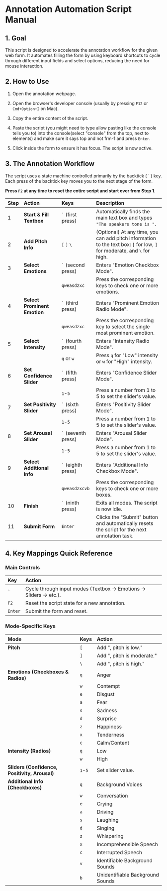 # Annotation Automation Script Manual

## 1. Goal

This script is designed to accelerate the annotation workflow for the given web form. It automates filling the form by using keyboard shortcuts to cycle through different input fields and select options, reducing the need for mouse interaction.

## 2. How to Use

1.  Open the annotation webpage.
2.  Open the browser's developer console (usually by pressing `F12` or `Cmd+Option+I` on Mac).
3.  Copy the entire content of the script.
4.  Paste the script (you might need to type allow pasting like the console tells you to) into the console(select "console" from the top, next to elements) and make sure it says top and not frm-1 and press `Enter`.

5.  Click inside the form to ensure it has focus. The script is now active.

## 3. The Annotation Workflow

The script uses a state machine controlled primarily by the backtick ( ` ) key. Each press of the backtick key moves you to the next stage of the form.

**Press `F2` at any time to reset the entire script and start over from Step 1.**

| Step | Action | Keys | Description |
| :--- | :--- | :--- | :--- |
| 1 | **Start & Fill Textbox** | `` ` `` (first press) | Automatically finds the main text box and types `"The speakers tone is "`. |
| 2 | **Add Pitch Info** | `[` `]` `\` | (Optional) At any time, you can add pitch information to the text box: `[` for low, `]` for moderate, and `\` for high. |
| 3 | **Select Emotions** | `` ` `` (second press) | Enters "Emotion Checkbox Mode". |
| | | `qweasdzxc` | Press the corresponding keys to check one or more emotions. |
| 4 | **Select Prominent Emotion** | `` ` `` (third press) | Enters "Prominent Emotion Radio Mode". |
| | | `qweasdzxc` | Press the corresponding key to select the single most prominent emotion. |
| 5 | **Select Intensity** | `` ` `` (fourth press) | Enters "Intensity Radio Mode". |
| | | `q` or `w` | Press `q` for "Low" intensity or `w` for "High" intensity. |
| 6 | **Set Confidence Slider** | `` ` `` (fifth press) | Enters "Confidence Slider Mode". |
| | | `1`-`5` | Press a number from 1 to 5 to set the slider's value. |
| 7 | **Set Positivity Slider** | `` ` `` (sixth press) | Enters "Positivity Slider Mode". |
| | | `1`-`5` | Press a number from 1 to 5 to set the slider's value. |
| 8 | **Set Arousal Slider** | `` ` `` (seventh press) | Enters "Arousal Slider Mode". |
| | | `1`-`5` | Press a number from 1 to 5 to set the slider's value. |
| 9 | **Select Additional Info** | `` ` `` (eighth press) | Enters "Additional Info Checkbox Mode". |
| | | `qweasdzxcvb` | Press the corresponding keys to check one or more boxes. |
| 10 | **Finish** | `` ` `` (ninth press) | Exits all modes. The script is now idle. |
| 11 | **Submit Form** | `Enter` | Clicks the "Submit" button and automatically resets the script for the next annotation task. |

## 4. Key Mappings Quick Reference

### Main Controls
| Key | Action |
| :--- | :--- |
| `` ` `` | Cycle through input modes (Textbox -> Emotions -> Sliders -> etc.). |
| `F2` | Reset the script state for a new annotation. |
| `Enter` | Submit the form and reset. |

### Mode-Specific Keys

| Mode | Keys | Action |
| :--- | :--- | :--- |
| **Pitch** | `[` | Add ", pitch is low." |
| | `]` | Add ", pitch is moderate." |
| | `\` | Add ", pitch is high." |
| **Emotions (Checkboxes & Radios)** | `q` | Anger |
| | `w` | Contempt |
| | `e` | Disgust |
| | `a` | Fear |
| | `s` | Sadness |
| | `d` | Surprise |
| | `z` | Happiness |
| | `x` | Tenderness |
| | `c` | Calm/Content |
| **Intensity (Radios)** | `q` | Low |
| | `w` | High |
| **Sliders (Confidence, Positivity, Arousal)** | `1`-`5` | Set slider value. |
| **Additional Info (Checkboxes)** | `q` | Background Voices |
| | `w` | Conversation |
| | `e` | Crying |
| | `a` | Driving |
| | `s` | Laughing |
| | `d` | Singing |
| | `z` | Whispering |
| | `x` | Incomprehensible Speech |
| | `c` | Interrupted Speech |
| | `v` | Identifiable Background Sounds |
| | `b` | Unidentifiable Background Sounds |
